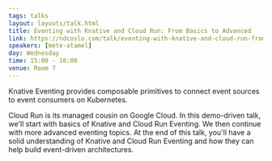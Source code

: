 ```yaml
---
tags: talks
layout: layouts/talk.html
title: Eventing with Knative and Cloud Run: From Basics to Advanced
link: https://ndcoslo.com/talk/eventing-with-knative-and-cloud-run-from-basics-to-advanced/
speakers: [mete-atamel]
day: Wednesday
time: 15:00 - 16:00
venue: Room 7
---
```

Knative Eventing provides composable primitives to connect event sources to event consumers on Kubernetes.

Cloud Run is its managed cousin on Google Cloud. In this demo-driven talk, we'll start with basics of Knative and Cloud Run Eventing. We then continue with more advanced eventing topics. At the end of this talk, you'll have a solid understanding of Knative and Cloud Run Eventing and how they can help build event-driven architectures.